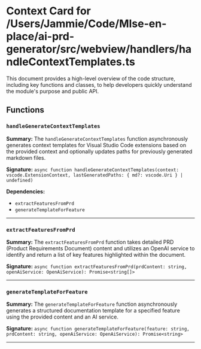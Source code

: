 # Context Card for /Users/Jammie/Code/MIse-en-place/ai-prd-generator/src/webview/handlers/handleContextTemplates.ts

This document provides a high-level overview of the code structure, including key functions and classes, to help developers quickly understand the module's purpose and public API.

## Functions

### `handleGenerateContextTemplates`

**Summary:** The `handleGenerateContextTemplates` function asynchronously generates context templates for Visual Studio Code extensions based on the provided context and optionally updates paths for previously generated markdown files.

**Signature:** `async function handleGenerateContextTemplates(context: vscode.ExtensionContext, lastGeneratedPaths: { md?: vscode.Uri } | undefined)`

**Dependencies:**

- `extractFeaturesFromPrd`
- `generateTemplateForFeature`

---

### `extractFeaturesFromPrd`

**Summary:** The `extractFeaturesFromPrd` function takes detailed PRD (Product Requirements Document) content and utilizes an OpenAI service to identify and return a list of key features highlighted within the document.

**Signature:** `async function extractFeaturesFromPrd(prdContent: string, openAiService: OpenAiService): Promise<string[]>`

---

### `generateTemplateForFeature`

**Summary:** The `generateTemplateForFeature` function asynchronously generates a structured documentation template for a specified feature using the provided content and an AI service.

**Signature:** `async function generateTemplateForFeature(feature: string, prdContent: string, openAiService: OpenAiService): Promise<string>`

---
